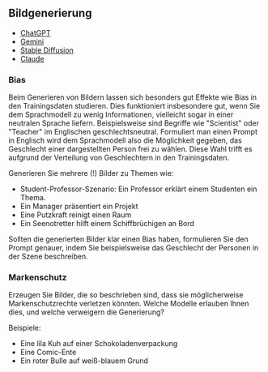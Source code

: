 ## Bildgenerierung

* [ChatGPT](https://chat.openai.com/)
* [Gemini](https://gemini.google.com/app)
* [Stable Diffusion](https://huggingface.co/spaces/stabilityai/stable-diffusion)
* [Claude](https://claude.ai/)

### Bias

Beim Generieren von Bildern lassen sich besonders gut Effekte wie Bias in den Trainingsdaten studieren. 
Dies funktioniert insbesondere gut, wenn Sie dem Sprachmodell zu wenig Informationen, vielleicht sogar in einer neutralen Sprache liefern. 
Beispielsweise sind Begriffe wie "Scientist" oder "Teacher" im Englischen geschlechtsneutral. 
Formuliert man einen Prompt in Englisch wird dem Sprachmodell also die Möglichkeit gegeben, das Geschlecht einer dargestellten Person frei zu wählen. 
Diese Wahl trifft es aufgrund der Verteilung von Geschlechtern in den Trainingsdaten. 

Generieren Sie mehrere (!) Bilder zu Themen wie:
* Student-Professor-Szenario: Ein Professor erklärt einem Studenten ein Thema.
* Ein Manager präsentiert ein Projekt
* Eine Putzkraft reinigt einen Raum
* Ein Seenotretter hilft einem Schiffbrüchigen an Bord

Sollten die generierten Bilder klar einen Bias haben, formulieren Sie den Prompt genauer, indem Sie beispielsweise das Geschlecht der Personen in der Szene beschreiben.

### Markenschutz

Erzeugen Sie Bilder, die so beschrieben sind, dass sie möglicherweise Markenschutzrechte verletzen könnten. Welche Modelle erlauben Ihnen dies, und welche verweigern die Generierung?

Beispiele:
* Eine lila Kuh auf einer Schokoladenverpackung
* Eine Comic-Ente
* Ein roter Bulle auf weiß-blauem Grund
